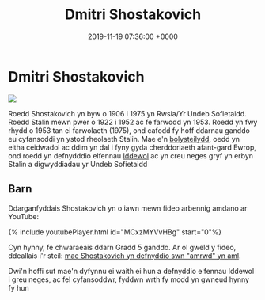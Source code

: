 ﻿---
layout: single
title:  "Dmitri Shostakovich"
date:   2019-11-19 07:36:00 +0000
tags: modern ussr stalin symffoni
---


# Dmitri Shostakovich
![](https://upload.wikimedia.org/wikipedia/commons/thumb/a/ab/Dmitri_Shostakovich_credit_Deutsche_Fotothek_adjusted.jpg/423px-Dmitri_Shostakovich_credit_Deutsche_Fotothek_adjusted.jpg)

Roedd Shostakovich yn byw o 1906 i 1975 yn Rwsia/Yr Undeb Sofietaidd. Roedd Stalin mewn pwer o 1922 i 1952 ac fe farwodd yn 1953. Roedd yn fwy rhydd o 1953 tan ei farwolaeth (1975), ond cafodd fy hoff ddarnau ganddo eu cyfansoddi yn ystod rheolaeth Stalin. Mae e'n [bolysteilydd](https://en.wikipedia.org/wiki/Polystylism), oedd yn eitha ceidwadol ac ddim yn dal i fyny gyda cherddoriaeth afant-gard Ewrop, ond roedd yn defnydddio elfennau [Iddewol](https://en.wikipedia.org/wiki/Dmitri_Shostakovich#Jewish_themes) ac yn creu neges gryf yn erbyn Stalin a digwyddiadau yr Undeb Sofietaidd

## Barn

Ddarganfyddais Shostakovich yn o iawn mewn fideo arbennig amdano ar YouTube:

{% include youtubePlayer.html id="MCxzMYVvHBg" start="0"%}


Cyn hynny, fe chwaraeais ddarn Gradd 5 ganddo. Ar ol gweld y fideo, ddeallais i'r steil: [mae Shostakovich yn defnyddio swn "amrwd" yn aml](https://youtu.be/MCxzMYVvHBg?t=1020).

Dwi'n hoffi sut mae'n dyfynnu ei waith ei hun a defnyddio elfennau Iddewol i greu neges, ac fel cyfansoddwr, fyddwn wrth fy modd yn gwneud hynny fy hun

